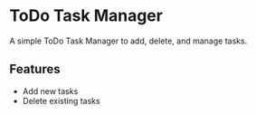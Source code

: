 # ToDo Task Manager

A simple ToDo Task Manager to add, delete, and manage tasks.

## Features

- Add new tasks
- Delete existing tasks
